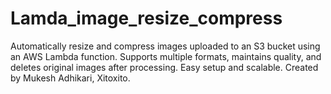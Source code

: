 # Lamda_image_resize_compress
Automatically resize and compress images uploaded to an S3 bucket using an AWS Lambda function. Supports multiple formats, maintains quality, and deletes original images after processing. Easy setup and scalable. Created by Mukesh Adhikari, Xitoxito.

